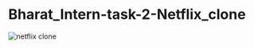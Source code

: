 # Bharat_Intern-task-2-Netflix_clone
![netflix clone](https://github.com/Rakesh-Rosh/Bharat_Intern-task-2-Netflix_clone/assets/109000987/77468513-76bf-4d9d-b7e1-e9a960137c13)
